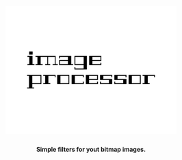 <h1 align="center">
  <img src="https://github.com/shirikovn/image-processor/blob/main/.github/assets/image-processor-high-resolution-logo-black.png" alt="image-processor" width="400">
</h1>

<h4 align="center">Simple filters for yout bitmap images.</h4>
